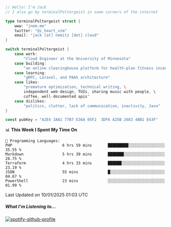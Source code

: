 ```go
// Hello! I'm Jack
// I also go by terminalPoltergeist in some corners of the internet

type terminalPoltergeist struct {
    www: "jnem.me"
    twitter: "@i_heart_vim"
    email: "jack [at] nemitz [dot] cloud"
}

switch terminalPoltergeist {
    case work:
        "Cloud Engineer at the University of Minnesota"
    case building:
        "an online clearinghouse platform for health-plan fitness incentive programs"
    case learning:
        "gRPC, Laravel, and PAAS architecture"
    case likes:
        "premature optimization, technical writing, \
        independent web-design, TUIs, sharing music with people, \
        coffee, well-documented apis"
    case dislikes:
        "politics, clutter, lack of communication, inactivity, Java"
}

const pubKey = "A2E4 3AA1 77B7 E36A 05F2  3DF6 A25B 2683 4BB1 E43F"
```

<!--START_SECTION:waka-->
📊 **This Week I Spent My Time On** 

```text
💬 Programming Languages: 
PHP                      6 hrs 59 mins       █████████░░░░░░░░░░░░░░░░   35.55 % 
Markdown                 5 hrs 39 mins       ███████░░░░░░░░░░░░░░░░░░   28.75 % 
Terraform                4 hrs 33 mins       ██████░░░░░░░░░░░░░░░░░░░   23.19 % 
JSON                     55 mins             █░░░░░░░░░░░░░░░░░░░░░░░░   04.67 % 
PowerShell               23 mins             ░░░░░░░░░░░░░░░░░░░░░░░░░   01.99 % 
```


 Last Updated on 10/01/2025 01:03 UTC
<!--END_SECTION:waka-->

##### What I'm Listening to...

[![spotify-github-profile](https://jnem.me/listening-item?maxAge=2592000)](https://jnem.me/listening)
